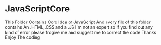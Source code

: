 # JavaScriptCore
This Folder Contains Core Idea of JavaScript
And every file of this folder contains
An .HTML,.CSS and a .JS
I'm not an expert so if you find out any kind of error please frogive me and suggest me to correct the code
Thanks Enjoy The coding
